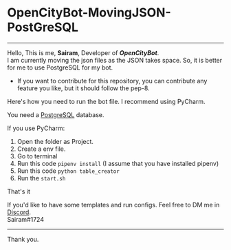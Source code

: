 # OpenCityBot-MovingJSON-PostGreSQL
_____________________________________

Hello, This is me, **Sairam**, Developer of ***OpenCityBot***.   
I am currently moving the json files as the JSON takes space. So, it is better for me to use PostgreSQL for my bot.  

* If you want to contribute for this repository, you can contribute any feature you like, but it should follow the pep-8.  


Here's how you need to run the bot file. I recommend using PyCharm.  

You need a [PostgreSQL](https://postgresql.org) database.  

If you use PyCharm:
  1. Open the folder as Project.  
  2. Create a env file. 
  3. Go to terminal
  4. Run this code `pipenv install` (I assume that you have installed pipenv)
  5. Run this code `python table_creator`
  6. Run the `start.sh`

That's it

If you'd like to have some templates and run configs. Feel free to DM me in [Discord](https://discord.com).  
Sairam#1724
________________________________________________________________
Thank you.
